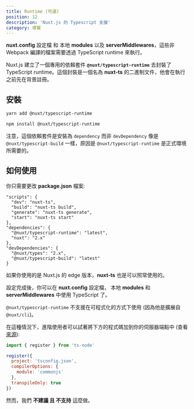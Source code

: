 ```yaml
---
title: Runtime (可選)
position: 12
description: 'Nuxt.js 的 Typescript 支援'
category: 導覽
---
```


**nuxt.config** 設定檔 和 本地 **modules** 以及 **serverMiddlewares**，這些非 Webpack 編譯的檔案需要透過 TypeScript runtime 來執行。

Nuxt.js 建立了一個專用的依賴套件 **`@nuxt/typescript-runtime`** 去封裝了 TypeScript runtime。這個封裝是一個名為 **nuxt-ts** 的二進制文件，他會在執行之前先在背景註冊。

## 安裝

<code-group>
<code-block label="Yarn" active>

```sh
yarn add @nuxt/typescript-runtime
```

</code-block>
<code-block label="NPM">

```sh
npm install @nuxt/typescript-runtime
```

</code-block>
</code-group>

<alert type="info">

注意，這個依賴套件是安裝為 `dependency` 而非 `devDependency` 像是 `@nuxt/typescript-build` 一樣，原因是 `@nuxt/typescript-runtime` 是正式環境所需要的。

</alert>

## 如何使用

你只需要更改 **package.json** 檔案:

```json{2-5}
"scripts": {
  "dev": "nuxt-ts",
  "build": "nuxt-ts build",
  "generate": "nuxt-ts generate",
  "start": "nuxt-ts start"
},
"dependencies": {
  "@nuxt/typescript-runtime": "latest",
  "nuxt": "2.x"
},
"devDependencies": {
  "@nuxt/types": "2.x",
  "@nuxt/typescript-build": "latest"
}
```

<alert type="info">

如果你使用的是 Nuxt.js 的 edge 版本，**nuxt-ts** 也是可以照常使用的。

</alert>

設定完成後，你可以在 **nuxt.config** 設定檔， 本地 **modules** 和 **serverMiddlewares** 中使用 TypeScript 了。

<alert type="warning">


`@nuxt/typescript-runtime` 不支援在可程式化的方式下使用 (因為他是擴展自 `@nuxt/cli`)。

在這種情況下，進階使用者可以試著將下方的程式碼加到你的伺服器端點中 (查看 [來源](https://github.com/nuxt/typescript/blob/master/packages/typescript-runtime/src/index.ts)):

```js
import { register } from 'ts-node'

register({
  project: 'tsconfig.json',
  compilerOptions: {
    module: 'commonjs'
  },
  transpileOnly: true
})
```

然而，我們 **不建議 且 不支持** 這麼做。

</alert>


